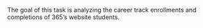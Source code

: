The goal of this task is analyzing the career track enrollments and completions of 365’s website students.
